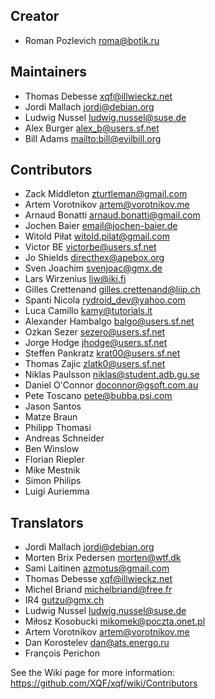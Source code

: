 Creator
-------

* Roman Pozlevich <roma@botik.ru>


Maintainers
-----------

* Thomas Debesse <xqf@illwieckz.net>
* Jordi Mallach <jordi@debian.org>
* Ludwig Nussel <ludwig.nussel@suse.de>
* Alex Burger <alex_b@users.sf.net>
* Bill Adams <mailto:bill@evilbill.org>


Contributors
------------

* Zack Middleton <zturtleman@gmail.com>
* Artem Vorotnikov <artem@vorotnikov.me>
* Arnaud Bonatti <arnaud.bonatti@gmail.com>
* Jochen Baier <email@jochen-baier.de>
* Witold Piłat <witold.pilat@gmail.com>
* Victor BE <victorbe@users.sf.net>
* Jo Shields <directhex@apebox.org>
* Sven Joachim <svenjoac@gmx.de>
* Lars Wirzenius <liw@iki.fi>
* Gilles Crettenand <gilles.crettenand@liip.ch>
* Spanti Nicola <rydroid_dev@yahoo.com>
* Luca Camillo <kamy@tutorials.it>
* Alexander Hambalgo <balgo@users.sf.net>
* Ozkan Sezer <sezero@users.sf.net>
* Jorge Hodge <jhodge@users.sf.net>
* Steffen Pankratz <krat00@users.sf.net>
* Thomas Zajic <zlatk0@users.sf.net>
* Niklas Paulsson <niklas@student.adb.gu.se>
* Daniel O'Connor <doconnor@gsoft.com.au>
* Pete Toscano <pete@bubba.psi.com>
* Jason Santos 
* Matze Braun 
* Philipp Thomasi 
* Andreas Schneider 
* Ben Winslow 
* Florian Riepler 
* Mike Mestnik 
* Simon Philips 
* Luigi Auriemma 


Translators
-----------

  - Jordi Mallach <jordi@debian.org>
  - Morten Brix Pedersen <morten@wtf.dk>
  - Sami Laitinen <azmotus@gmail.com>
  - Thomas Debesse <xqf@illwieckz.net>
  - Michel Briand <michelbriand@free.fr>
  - IR4 <gutzu@gmx.ch>
  - Ludwig Nussel <ludwig.nussel@suse.de>
  - Miłosz Kosobucki <mikomek@poczta.onet.pl>
  - Artem Vorotnikov <artem@vorotnikov.me>
  - Dan Korostelev <dan@ats.energo.ru>
  - François Perichon

See the Wiki page for more information: https://github.com/XQF/xqf/wiki/Contributors
